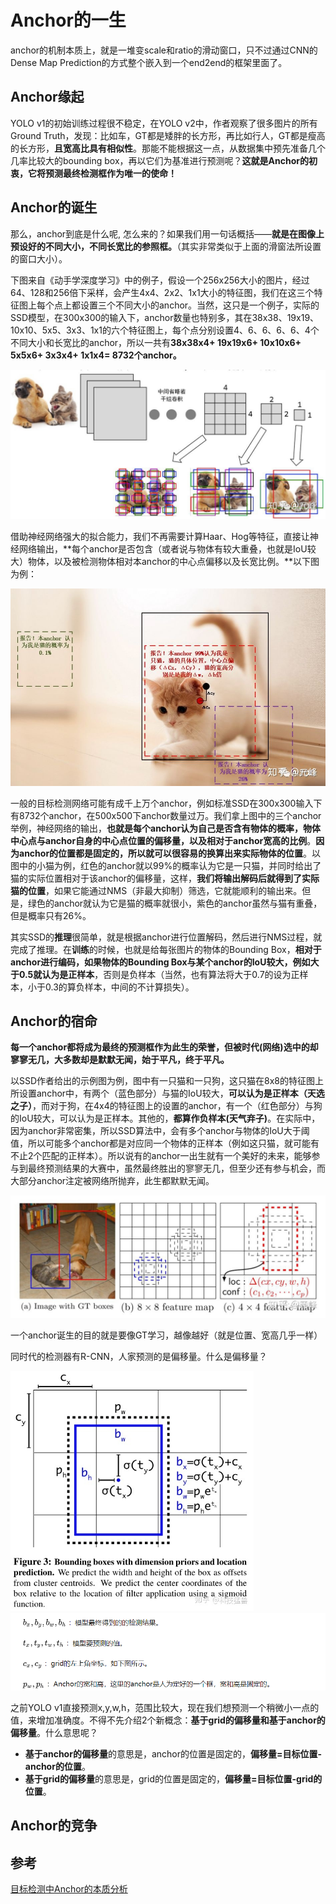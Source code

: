 # Anchor的一生

anchor的机制本质上，就是一堆变scale和ratio的滑动窗口，只不过通过CNN的Dense Map Prediction的方式整个嵌入到一个end2end的框架里面了。

## **Anchor缘起**

YOLO v1的初始训练过程很不稳定，在YOLO v2中，作者观察了很多图片的所有Ground Truth，发现：比如车，GT都是矮胖的长方形，再比如行人，GT都是瘦高的长方形，**且宽高比具有相似性**。那能不能根据这一点，从数据集中预先准备几个几率比较大的bounding box，再以它们为基准进行预测呢？**这就是Anchor的初衷，它将预测最终检测框作为唯一的使命！**

## Anchor的诞生

那么，anchor到底是什么呢, 怎么来的？如果我们用一句话概括——**就是在图像上预设好的不同大小，不同长宽比的参照框。**（其实非常类似于上面的滑窗法所设置的窗口大小）。

下图来自《动手学深度学习》中的例子，假设一个256x256大小的图片，经过64、128和256倍下采样，会产生4x4、2x2、1x1大小的特征图，我们在这三个特征图上每个点上都设置三个不同大小的anchor。当然，这只是一个例子，实际的SSD模型，在300x300的输入下，anchor数量也特别多，其在38x38、19x19、10x10、5x5、3x3、1x1的六个特征图上，每个点分别设置4、6、6、6、6、4个不同大小和长宽比的anchor，所以一共有**38x38x4+ 19x19x6+ 10x10x6+ 5x5x6+ 3x3x4+ 1x1x4= 8732个anchor。**

<img src="https://raw.githubusercontent.com/kongyan66/Img-for-md/master/img/v2-c9019da4502b907c48bf47542201ebcc_r.jpg" alt="img" style="zoom:67%;" />

借助神经网络强大的拟合能力，我们不再需要计算Haar、Hog等特征，直接让神经网络输出，**每个anchor是否包含（或者说与物体有较大重叠，也就是IoU较大）物体，以及被检测物体相对本anchor的中心点偏移以及长宽比例。**以下图为例：

<img src="https://raw.githubusercontent.com/kongyan66/Img-for-md/master/img/v2-f162eefb4af511d06f22bb9347d44f08_r.jpg" alt="img" style="zoom:67%;" />

一般的目标检测网络可能有成千上万个anchor，例如标准SSD在300x300输入下有8732个anchor，在500x500下anchor数量过万。我们拿上图中的三个anchor举例，神经网络的输出，**也就是每个anchor认为自己是否含有物体的概率，物体中心点与anchor自身的中心点位置的偏移量，以及相对于anchor宽高的比例**。**因为anchor的位置都是固定的，所以就可以很容易的换算出来实际物体的位置**。以图中的小猫为例，红色的anchor就以99%的概率认为它是一只猫，并同时给出了猫的实际位置相对于该anchor的偏移量，这样，**我们将输出解码后就得到了实际猫的位置**，如果它能通过NMS（非最大抑制）筛选，它就能顺利的输出来。但是，绿色的anchor就认为它是猫的概率就很小，紫色的anchor虽然与猫有重叠，但是概率只有26%。

其实SSD的**推理**很简单，就是根据anchor进行位置解码，然后进行NMS过程，就完成了推理。在**训练**的时候，也就是给每张图片的物体的Bounding Box，**相对于anchor进行编码，如果物体的Bounding Box与某个anchor的IoU较大，例如大于0.5就认为是正样本**，否则是负样本（当然，也有算法将大于0.7的设为正样本，小于0.3的算负样本，中间的不计算损失）。



## Anchor的宿命

**每一个anchor都将成为最终的预测框作为此生的荣誉，但被时代(网络)选中的却寥寥无几，大多数却是默默无闻，始于平凡，终于平凡。**

以SSD作者给出的示例图为例，图中有一只猫和一只狗，这只猫在8x8的特征图上所设置anchor中，有两个（蓝色部分）与猫的IoU较大，**可以认为是正样本（天选之子）**，而对于狗，在4x4的特征图上的设置的anchor，有一个（红色部分）与狗的IoU较大，可以认为是正样本。其他的，**都算作负样本(天气弃子)**。在实际中，因为anchor非常密集，所以SSD算法中，会有多个anchor与物体的IoU大于阈值，所以可能多个anchor都是对应同一个物体的正样本（例如这只猫，就可能有不止2个匹配的正样本）。所以说有的anchor一出生就有一个美好的未来，能够参与到最终预测结果的大赛中，虽然最终胜出的寥寥无几，但至少还有参与机会，而大部分anchor注定被网络所抛弃，此生都默默无闻。

<img src="https://raw.githubusercontent.com/kongyan66/Img-for-md/master/img/v2-6b7301961c07a52977d5f728007843ea_r.jpg" alt="img" style="zoom:67%;" />

一个anchor诞生的目的就是要像GT学习，越像越好（就是位置、宽高几乎一样）

同时代的检测器有R-CNN，人家预测的是偏移量。什么是偏移量？

<img src="https://raw.githubusercontent.com/kongyan66/Img-for-md/master/img/v2-4883b178ed0e2bb95f1d504dc6bed6a7_r.jpg" alt="preview" style="zoom:67%;" />

<img src="https://raw.githubusercontent.com/kongyan66/Img-for-md/master/img/image-20220827205819763.png" alt="image-20220827205819763" style="zoom: 67%;" />

之前YOLO v1直接预测x,y,w,h，范围比较大，现在我们想预测一个稍微小一点的值，来增加准确度。不得不先介绍2个新概念：**基于grid的偏移量和基于anchor的偏移量**。什么意思呢？

- **基于anchor的偏移量**的意思是，anchor的位置是固定的，**偏移量=目标位置-anchor的位置**。
- **基于grid的偏移量**的意思是，grid的位置是固定的，**偏移量=目标位置-grid的位置**。



## Anchor的竞争



## 参考

[目标检测中Anchor的本质分析](https://zhuanlan.zhihu.com/p/84398108)